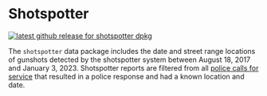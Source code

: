 # Shotspotter

<!-- badges: start -->
[![latest github release for shotspotter dpkg](https://img.shields.io/github/v/release/geomarker-io/xx_address?sort=date&filter=shotspotter-*&display_name=tag&label=%5B%E2%98%B0%5D&labelColor=%238CB4C3&color=%23396175)](https://github.com/geomarker-io/xx_address/releases?q=shotspotter&expanded=false)
<!-- badges: end -->

The `shotspotter` data package includes the date and street range locations of gunshots detected by the shotspotter system between August 18, 2017 and January 3, 2023. Shotspotter reports are filtered from all [police calls for service](https://data.cincinnati-oh.gov/safety/PDI-Police-Data-Initiative-Police-Calls-for-Servic/gexm-h6bt) that resulted in a police response and had a known location and date.